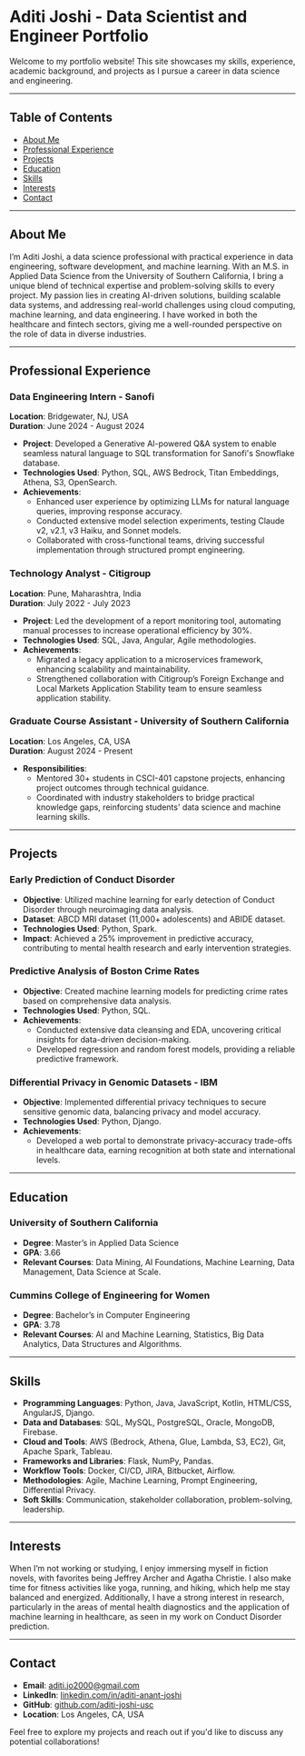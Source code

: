 # Aditi Joshi - Data Scientist and Engineer Portfolio

Welcome to my portfolio website! This site showcases my skills, experience, academic background, and projects as I pursue a career in data science and engineering.

---

## Table of Contents
- [About Me](#about-me)
- [Professional Experience](#professional-experience)
- [Projects](#projects)
- [Education](#education)
- [Skills](#skills)
- [Interests](#interests)
- [Contact](#contact)

---

## About Me
I’m Aditi Joshi, a data science professional with practical experience in data engineering, software development, and machine learning. With an M.S. in Applied Data Science from the University of Southern California, I bring a unique blend of technical expertise and problem-solving skills to every project. My passion lies in creating AI-driven solutions, building scalable data systems, and addressing real-world challenges using cloud computing, machine learning, and data engineering. I have worked in both the healthcare and fintech sectors, giving me a well-rounded perspective on the role of data in diverse industries.

---

## Professional Experience

### Data Engineering Intern - Sanofi
**Location**: Bridgewater, NJ, USA  
**Duration**: June 2024 - August 2024  
- **Project**: Developed a Generative AI-powered Q&A system to enable seamless natural language to SQL transformation for Sanofi's Snowflake database.
- **Technologies Used**: Python, SQL, AWS Bedrock, Titan Embeddings, Athena, S3, OpenSearch.
- **Achievements**:
  - Enhanced user experience by optimizing LLMs for natural language queries, improving response accuracy.
  - Conducted extensive model selection experiments, testing Claude v2, v2.1, v3 Haiku, and Sonnet models.
  - Collaborated with cross-functional teams, driving successful implementation through structured prompt engineering.

### Technology Analyst - Citigroup
**Location**: Pune, Maharashtra, India  
**Duration**: July 2022 - July 2023  
- **Project**: Led the development of a report monitoring tool, automating manual processes to increase operational efficiency by 30%.
- **Technologies Used**: SQL, Java, Angular, Agile methodologies.
- **Achievements**:
  - Migrated a legacy application to a microservices framework, enhancing scalability and maintainability.
  - Strengthened collaboration with Citigroup’s Foreign Exchange and Local Markets Application Stability team to ensure seamless application stability.

### Graduate Course Assistant - University of Southern California
**Location**: Los Angeles, CA, USA  
**Duration**: August 2024 - Present  
- **Responsibilities**:
  - Mentored 30+ students in CSCI-401 capstone projects, enhancing project outcomes through technical guidance.
  - Coordinated with industry stakeholders to bridge practical knowledge gaps, reinforcing students' data science and machine learning skills.

---

## Projects

### Early Prediction of Conduct Disorder
- **Objective**: Utilized machine learning for early detection of Conduct Disorder through neuroimaging data analysis.
- **Dataset**: ABCD MRI dataset (11,000+ adolescents) and ABIDE dataset.
- **Technologies Used**: Python, Spark.
- **Impact**: Achieved a 25% improvement in predictive accuracy, contributing to mental health research and early intervention strategies.

### Predictive Analysis of Boston Crime Rates
- **Objective**: Created machine learning models for predicting crime rates based on comprehensive data analysis.
- **Technologies Used**: Python, SQL.
- **Achievements**:
  - Conducted extensive data cleansing and EDA, uncovering critical insights for data-driven decision-making.
  - Developed regression and random forest models, providing a reliable predictive framework.

### Differential Privacy in Genomic Datasets - IBM
- **Objective**: Implemented differential privacy techniques to secure sensitive genomic data, balancing privacy and model accuracy.
- **Technologies Used**: Python, Django.
- **Achievements**:
  - Developed a web portal to demonstrate privacy-accuracy trade-offs in healthcare data, earning recognition at both state and international levels.

---

## Education

### University of Southern California
- **Degree**: Master’s in Applied Data Science  
- **GPA**: 3.66  
- **Relevant Courses**: Data Mining, AI Foundations, Machine Learning, Data Management, Data Science at Scale.

### Cummins College of Engineering for Women
- **Degree**: Bachelor’s in Computer Engineering  
- **GPA**: 3.78  
- **Relevant Courses**: AI and Machine Learning, Statistics, Big Data Analytics, Data Structures and Algorithms.

---

## Skills
- **Programming Languages**: Python, Java, JavaScript, Kotlin, HTML/CSS, AngularJS, Django.
- **Data and Databases**: SQL, MySQL, PostgreSQL, Oracle, MongoDB, Firebase.
- **Cloud and Tools**: AWS (Bedrock, Athena, Glue, Lambda, S3, EC2), Git, Apache Spark, Tableau.
- **Frameworks and Libraries**: Flask, NumPy, Pandas.
- **Workflow Tools**: Docker, CI/CD, JIRA, Bitbucket, Airflow.
- **Methodologies**: Agile, Machine Learning, Prompt Engineering, Differential Privacy.
- **Soft Skills**: Communication, stakeholder collaboration, problem-solving, leadership.

---

## Interests
When I’m not working or studying, I enjoy immersing myself in fiction novels, with favorites being Jeffrey Archer and Agatha Christie. I also make time for fitness activities like yoga, running, and hiking, which help me stay balanced and energized. Additionally, I have a strong interest in research, particularly in the areas of mental health diagnostics and the application of machine learning in healthcare, as seen in my work on Conduct Disorder prediction.

---

## Contact

- **Email**: [aditi.jo2000@gmail.com](mailto:aditi.jo2000@gmail.com)
- **LinkedIn**: [linkedin.com/in/aditi-anant-joshi](https://linkedin.com/in/aditi-anant-joshi)
- **GitHub**: [github.com/aditi-joshi-usc](https://github.com/aditi-joshi-usc)
- **Location**: Los Angeles, CA, USA

Feel free to explore my projects and reach out if you'd like to discuss any potential collaborations!

